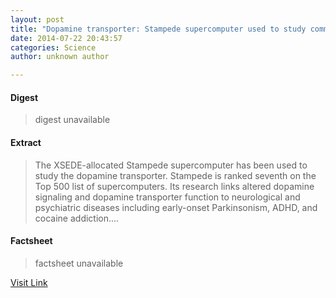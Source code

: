 ```yaml
---
layout: post
title: "Dopamine transporter: Stampede supercomputer used to study common link between addiction, neurological disease"
date: 2014-07-22 20:43:57
categories: Science
author: unknown author

---
```



#### Digest
>digest unavailable

#### Extract
>The XSEDE-allocated Stampede supercomputer has been used to study the dopamine transporter. Stampede is ranked seventh on the Top 500 list of supercomputers. Its research links altered dopamine signaling and dopamine transporter function to neurological and psychiatric diseases including early-onset Parkinsonism, ADHD, and cocaine addiction....

#### Factsheet
>factsheet unavailable

[Visit Link](http://feeds.sciencedaily.com/~r/sciencedaily/~3/iC6g5ymKfCE/140722164357.htm)


